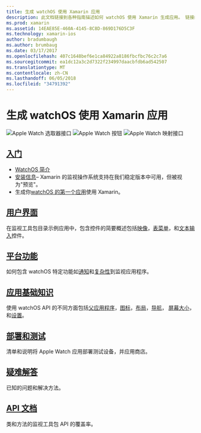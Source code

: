 ```yaml
---
title: 生成 watchOS 使用 Xamarin 应用
description: 此文档链接到各种指南描述如何 watchOS 使用 Xamarin 生成应用。 链接的指南讨论入门、 watchOS 用户界面控件、 watchOS 功能、 部署和测试和故障排除
ms.prod: xamarin
ms.assetid: 14EAE85E-460A-4145-8C8D-869D176D5C3F
ms.technology: xamarin-ios
author: bradumbaugh
ms.author: brumbaug
ms.date: 03/17/2017
ms.openlocfilehash: 407c1648bef6e1ca84922a8186fbcfbc76c2c7a6
ms.sourcegitcommit: ea1dc12a3c2d7322f234997daacbfdb6ad542507
ms.translationtype: MT
ms.contentlocale: zh-CN
ms.lasthandoff: 06/05/2018
ms.locfileid: "34791392"
---
```

# <a name="building-watchos-apps-with-xamarin"></a>生成 watchOS 使用 Xamarin 应用

![Apple Watch 选取器接口](images/watch1.png) ![Apple Watch 按钮](images/watch2.png) ![Apple Watch 映射接口](images/watch3.png)

<!-- watch images courtesy of http://infinitapps.com/bezel/ -->

##  <a name="getting-startedioswatchosget-startedindexmd"></a>[入门](~/ios/watchos/get-started/index.md)

* [WatchOS 简介](~/ios/watchos/get-started/intro-to-watchos.md)
* [安装信息](~/ios/watchos/get-started/installation.md)– Xamarin 的监视操作系统支持在我们稳定版本中可用，但被视为"预览"。
* 生成你[watchOS 的第一个应用](~/ios/watchos/get-started/hello-watch.md)使用 Xamarin。

##  <a name="user-interfaceioswatchosuser-interfaceindexmd"></a>[用户界面](~/ios/watchos/user-interface/index.md)

在监视工具包目录示例应用中，包含控件的简要概述包括[映像](~/ios/watchos/user-interface/image.md)，[表](~/ios/watchos/user-interface/menu.md)[菜单](~/ios/watchos/user-interface/menu.md)，和[文本输入](~/ios/watchos/user-interface/text-input.md)控件。

## <a name="platform-featuresplatformindexmd"></a>[平台功能](platform/index.md)

如何包含 watchOS 特定功能如[通知](~/ios/watchos/platform/notifications.md)和[复杂性](~/ios/watchos/platform/complications.md)到监视应用程序。

##  <a name="app-fundamentalsioswatchosapp-fundamentalsindexmd"></a>[应用基础知识](~/ios/watchos/app-fundamentals/index.md)

使用 watchOS API 的不同方面包括[父应用程序](~/ios/watchos/app-fundamentals/parent-app.md)，[图标](~/ios/watchos/app-fundamentals/icons.md)，[布局](~/ios/watchos/app-fundamentals/layout.md)，[导航](~/ios/watchos/app-fundamentals/navigation.md)， [屏幕大小](~/ios/watchos/app-fundamentals/screen-sizes.md)，和[设置](~/ios/watchos/app-fundamentals/settings.md)。

##  <a name="deployment-and-testingioswatchosdeploy-testindexmd"></a>[部署和测试](~/ios/watchos/deploy-test/index.md)

清单和说明将 Apple Watch 应用部署测试设备，并应用商店。

##  <a name="troubleshootingioswatchostroubleshootingmd"></a>[疑难解答](~/ios/watchos/troubleshooting.md)

已知的问题和解决方法。

##  <a name="api-documentationhttpsdeveloperxamarincomapinamespacewatchkit"></a>[API 文档](https://developer.xamarin.com/api/namespace/WatchKit/)

类和方法的监视工具包 API 的覆盖率。
